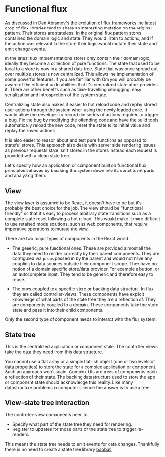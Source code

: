 # Functional flux

As discussed in Dan Abramov's
[the evolution of flux frameworks](https://medium.com/@dan_abramov/the-evolution-of-flux-frameworks-6c16ad26bb31)
the latest crop of flux libraries tend to share an interesting mutation on the original pattern. Their stores
are stateless. In the original flux pattern stores contained the domain logic and state. They would listen to actions,
and if the action was relevant to the store their logic would mutate their state and emit change events.

In the latest flux implementations stores only contain their domain logic, ideally they become a collection of pure
functions. The state that used to be local to a store is now in a shared data tree. State that was once spread out over
multiple stores is now centralized. This allows the implementation of some powerful features. If you are familiar with
Om you will probably be aware of the efficient undo abilities that it's centralized state atom provides it. There are
other benefits such as time-travelling debugging, easy serialization and introspection of the system state.

Centralizing state also makes it easier to hot reload code and replay stored user actions through the system when using
the newly loaded code. It would allow the developer to record the series of actions required to trigger a bug. Fix the
bug by modifying the offending code and have the build tools automatically reload the new code, reset the state to its
initial value and replay the saved actions.

It is also easier to reason about and test pure functions as opposed to stateful stores. This approach also deals with
server side rendering issues as previous requests state isn't stored in the stores instead each request is provided
with a clean state tree.

Let's specify how an application or component built on functional flux principles behaves by breaking the system down
into its constituent parts and analyzing them.

## View

The view layer is assumed to be React, it doesn't have to be but it's probably the best choice for the job. The view
should be "functional friendly" so that it's easy to process arbitrary state transitions such as a complete state
reset following a hot reload. This would make it more difficult to use retained mode solutions, such as web components,
that require imperative operations to mutate the view.

There are two major types of components in the React world.

 * The generic, pure functional ones. These are provided almost all the data they need to render correctly by their
 parent components. They are configured via `props` passed in by the parent and would not have any coupling to data
 sources outside their component scope. They have no notion of a domain specific store/data provider. For example a
 button, or an autocomplete input. They tend to be generic and therefore easy to reuse.

 * The ones coupled to a specific store or backing data structure. In flux they are called controller-views. These
 components have explicit knowledge of what parts of the state tree they are a reflection of. They are components
 coupled to a domain. These components take the store state and pass it into their child components.

Only the second type of component needs to interact with the flux system.

## State tree

This is the centralized application or component state. The controller views take the data they need from this data
structure.

You cannot use a flat array or a simple flat-ish object (one or two levels of data properties) to store the state for a
complex application or component. Such an approach won't scale. Complex UIs are trees of components each a reflection
of their state. The backing datastructure used to store the app or component state should acknowledge this reality.
Like many datastructure problems in computer science the answer is to use a tree.

## View-state tree interaction

The controller-view components need to

 * Specify what part of the state tree they need for rendering.
 * Register to updates for those parts of the state tree to trigger re-renders.

This means the state tree needs to emit events for data changes. Thankfully there is no
need to create a state tree library [baobab](https://github.com/Yomguithereal/baobab)
